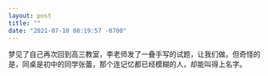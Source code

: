 ```yaml
---
layout: post
title: ""
date: "2021-07-10 08:19:57 -0700"
---
```


梦见了自己再次回到高三教室，李老师发了一叠手写的试题，让我们做。但奇怪的是，同桌是初中的同学张蕾，那个连记忆都已经模糊的人，却能叫得上名字。
